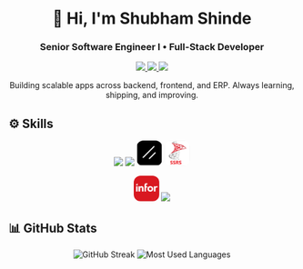 <h1 align="center">👋 Hi, I'm Shubham Shinde</h1>
<h3 align="center">Senior Software Engineer I • Full-Stack Developer</h3>

<p align="center">
  <a href="https://www.linkedin.com/in/shubham-shinde-9a024a124">
    <img src="https://img.shields.io/badge/LinkedIn-0A66C2?style=for-the-badge&logo=linkedin&logoColor=white">
  </a>
  <a href="mailto:shubhamshinde225@mail.com">
    <img src="https://img.shields.io/badge/Email-D14836?style=for-the-badge&logo=gmail&logoColor=white">
  </a>
  <a href="https://leetcode.com/shubham225">
    <img src="https://img.shields.io/badge/LeetCode-FFA116?style=for-the-badge&logo=leetcode&logoColor=white">
  </a>
</p>

<p align="center">
  Building scalable apps across backend, frontend, and ERP. Always learning, shipping, and improving.
</p>

## ⚙️ Skills

<!-- Backend -->
<p align="center">
  <img src="https://skillicons.dev/icons?i=java,spring,mysql,docker,javascript,typescript" height="45" />
  <img src="https://skillicons.dev/icons?i=react,nextjs,tailwind,css,materialui" height="45" />
  <img src="./shadcn-logo.svg" alt="Shadcn UI" height="45" style="border-radius:12px;"/>
  <img src="./ms-ssrs-icon.svg" alt="Microsoft SSRS" height="45" style="border-radius:12px;"/>
</p>

<!-- Other -->
<p align="center">
  <img src="./infor-ln-logo.svg" alt="Infor LN ERP" height="45" style="border-radius:12px;"/>
  <img src="https://skillicons.dev/icons?i=git,linux,powershell,bash,vscode,idea" height="45" />
</p>

## 📊 GitHub Stats

<p align="center">
  <img src="https://github-readme-streak-stats.herokuapp.com/?user=shubham225" alt="GitHub Streak" height="185"/>
  <img src="https://github-readme-stats.vercel.app/api/top-langs/?username=shubham225&size_weight=0.5&count_weight=0.5" alt="Most Used Languages" height="185"/>
</p>
